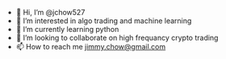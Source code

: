 - 👋 Hi, I’m @jchow527
- 👀 I’m interested in algo trading and machine learning
- 🌱 I’m currently learning python
- 💞️ I’m looking to collaborate on high frequancy crypto trading
- 📫 How to reach me jimmy.chow@gmail.com

<!---
jchow527/jchow527 is a ✨ special ✨ repository because its `README.md` (this file) appears on your GitHub profile.
You can click the Preview link to take a look at your changes.
--->
